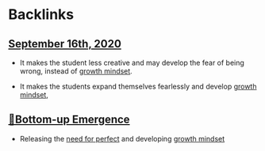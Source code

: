 
# Backlinks
## [September 16th, 2020](<September 16th, 2020.md>)
- It makes the student less creative and may develop the fear of being wrong, instead of [growth mindset](<growth mindset.md>).

- It makes the students expand themselves fearlessly and develop [growth mindset](<growth mindset.md>),

## [🌲Bottom-up Emergence](<🌲Bottom-up Emergence.md>)
- Releasing the [need for perfect](<need for perfect.md>) and developing [growth mindset](<growth mindset.md>)

